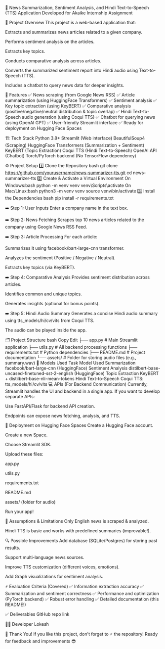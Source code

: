 
📰 News Summarization, Sentiment Analysis, and Hindi Text-to-Speech (TTS) Application
Developed for Akaike Internship Assignment

📌 Project Overview
This project is a web-based application that:

Extracts and summarizes news articles related to a given company.

Performs sentiment analysis on the articles.

Extracts key topics.

Conducts comparative analysis across articles.

Converts the summarized sentiment report into Hindi audio using Text-to-Speech (TTS).

Includes a chatbot to query news data for deeper insights.

🎯 Features
✅ News scraping (from Google News RSS)
✅ Article summarization (using HuggingFace Transformers)
✅ Sentiment analysis
✅ Key topic extraction (using KeyBERT)
✅ Comparative analysis (positive/negative/neutral distribution & topic overlap)
✅ Hindi Text-to-Speech audio generation (using Coqui TTS)
✅ Chatbot for querying news (using OpenAI GPT)
✅ User-friendly Streamlit interface
✅ Ready for deployment on Hugging Face Spaces

🏗️ Tech Stack
Python 3.8+
Streamlit (Web interface)
BeautifulSoup4 (Scraping)
HuggingFace Transformers (Summarization + Sentiment)
KeyBERT (Topic Extraction)
Coqui TTS (Hindi Text-to-Speech)
OpenAI API (Chatbot)
Torch/PyTorch backend (No TensorFlow dependency)

⚙️ Project Setup
1️⃣ Clone the Repository
bash
git clone https://github.com/yourusername/news-summarizer-tts.git
cd news-summarizer-tts
2️⃣ Create & Activate a Virtual Environment
On Windows:bash
python -m venv venv
venv\Scripts\activate
On Mac/Linux:bash
python3 -m venv venv
source venv/bin/activate
3️⃣ Install the Dependencies
bash
pip install -r requirements.txt

➡️ Step 1: User Inputs
Enter a company name in the text box.

➡️ Step 2: News Fetching
Scrapes top 10 news articles related to the company using Google News RSS Feed.

➡️ Step 3: Article Processing
For each article:

Summarizes it using facebook/bart-large-cnn transformer.

Analyzes the sentiment (Positive / Negative / Neutral).

Extracts key topics (via KeyBERT).

➡️ Step 4: Comparative Analysis
Provides sentiment distribution across articles.

Identifies common and unique topics.

Generates insights (optional for bonus points).

➡️ Step 5: Hindi Audio Summary
Generates a concise Hindi audio summary using tts_models/hi/cv/vits from Coqui TTS.

The audio can be played inside the app.

🗂️ Project Structure
bash
Copy
Edit
├── app.py               # Main Streamlit application
├── utils.py             # All backend processing functions
├── requirements.txt     # Python dependencies
├── README.md            # Project documentation
└── assets/              # Folder for storing audio files (e.g., summary.wav)
🧠 Models Used
Task	Model Used
Summarization	facebook/bart-large-cnn (HuggingFace)
Sentiment Analysis	distilbert-base-uncased-finetuned-sst-2-english (HuggingFace)
Topic Extraction	KeyBERT + distilbert-base-nli-mean-tokens
Hindi Text-to-Speech	Coqui TTS: tts_models/hi/cv/vits
💻 APIs (For Backend Communication)
Currently, Streamlit handles the UI and backend in a single app. If you want to develop separate APIs:

Use FastAPI/Flask for backend API creation.

Endpoints can expose news fetching, analysis, and TTS.

🎯 Deployment on Hugging Face Spaces
Create a Hugging Face account.

Create a new Space.

Choose Streamlit SDK.

Upload these files:

app.py

utils.py

requirements.txt

README.md

assets/ (folder for audio)

Run your app!

📌 Assumptions & Limitations
Only English news is scraped & analyzed.

Hindi TTS is basic and works with predefined summaries (improvable!).


🔍 Possible Improvements
Add database (SQLite/Postgres) for storing past results.

Support multi-language news sources.

Improve TTS customization (different voices, emotions).

Add Graph visualizations for sentiment analysis.

⚡ Evaluation Criteria (Covered)
✅ Information extraction accuracy
✅ Summarization and sentiment correctness
✅ Performance and optimization (PyTorch backend)
✅ Robust error handling
✅ Detailed documentation (this README!)

✅ Deliverables
GitHub repo link


👨‍💻 Developer
Lokesh

🎉 Thank You!
If you like this project, don't forget to ⭐ the repository!
Ready for feedback and improvements 😎
